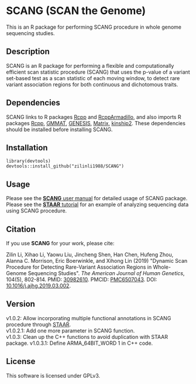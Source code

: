 # SCANG (SCAN the Genome)
This is an R package for performing SCANG procedure in whole genome sequencing studies.
## Description
SCANG is an R package for performing a flexible and computationally efficient scan statistic procedure (SCANG) that uses the p-value of a variant set-based test as a scan statistic of each moving window, to detect rare variant association regions for both continuous and dichotomous traits.
## Dependencies
SCANG links to R packages <a href="https://cran.r-project.org/web/packages/Rcpp/index.html">Rcpp</a> and <a href="https://cran.r-project.org/web/packages/RcppArmadillo/index.html">RcppArmadillo</a>, and also imports R packages <a href="https://cran.r-project.org/web/packages/Rcpp/index.html">Rcpp</a>, <a href="https://cran.r-project.org/web/packages/GMMAT/index.html">GMMAT</a>, <a href="https://bioconductor.org/packages/release/bioc/html/GENESIS.html">GENESIS</a>, <a href="https://cran.r-project.org/web/packages/Matrix/index.html">Matrix</a>, <a href="https://cran.r-project.org/web/packages/kinship2/index.html">kinship2</a>. These dependencies should be installed before installing SCANG.
## Installation
```
library(devtools)
devtools::install_github("zilinli1988/SCANG")
```
## Usage
Please see the <a href="doc/SCANG-manual-v1.0.3.pdf">**SCANG** user manual</a> for detailed usage of SCANG package. Please see the <a href="https://htmlpreview.github.io/?https://github.com/zilinli1988/STAAR/blob/master/doc/SCANG_Example_v1.0.3.html">**STAAR** tutorial</a> for an example of analyzing sequencing data using SCANG procedure.
## Citation
If you use **SCANG** for your work, please cite:

Zilin Li, Xihao Li, Yaowu Liu, Jincheng Shen, Han Chen, Hufeng Zhou, Alanna C. Morrison, Eric Boerwinkle, and Xihong Lin (2019) "Dynamic Scan Procedure for Detecting Rare-Variant Association Regions in Whole-Genome Sequencing Studies". _The American Journal of Human Genetics_, 104(5), 802-814. PMID: <a href="https://www.ncbi.nlm.nih.gov/pubmed/30982610">30982610</a>. PMCID: <a href="https://www.ncbi.nlm.nih.gov/pmc/articles/PMC6507043/">PMC6507043</a>. DOI: <a href="https://doi.org/10.1016/j.ajhg.2019.03.002">10.1016/j.ajhg.2019.03.002</a>.
## Version
v1.0.2: Allow incorporating multiple functional annotations in SCANG procedure through <a href="https://github.com/xihaoli/STAAR">STAAR</a>.  
v1.0.2.1: Add one more parameter in SCANG function.<br>
v1.0.3: Clean up the C++ functions to avoid duplication with STAAR package.
v1.0.3.1: Define ARMA_64BIT_WORD 1 in C++ code.
## License
This software is licensed under GPLv3.
